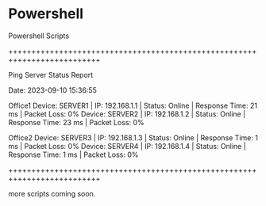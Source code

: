 # Powershell
Powershell Scripts

++++++++++++++++++++++++++++++++++++++++++++++++++++++++++++++++++++++++++

Ping Server Status Report

Date: 2023-09-10 15:36:55

Office1
Device: SERVER1 | IP: 192.168.1.1 | Status: Online | Response Time: 21 ms | Packet Loss: 0%
Device: SERVER2 | IP: 192.168.1.2 | Status: Online | Response Time: 23 ms | Packet Loss: 0%

Office2
Device: SERVER3 | IP: 192.168.1.3 | Status: Online | Response Time: 1 ms | Packet Loss: 0%
Device: SERVER4 | IP: 192.168.1.4 | Status: Online | Response Time: 1 ms | Packet Loss: 0%

++++++++++++++++++++++++++++++++++++++++++++++++++++++++++++++++++++++++++

more scripts coming soon.
